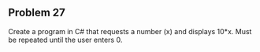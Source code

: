 ﻿## Problem 27

Create a program in C# that requests a number (x) and displays 10*x. Must be repeated until the user enters 0.